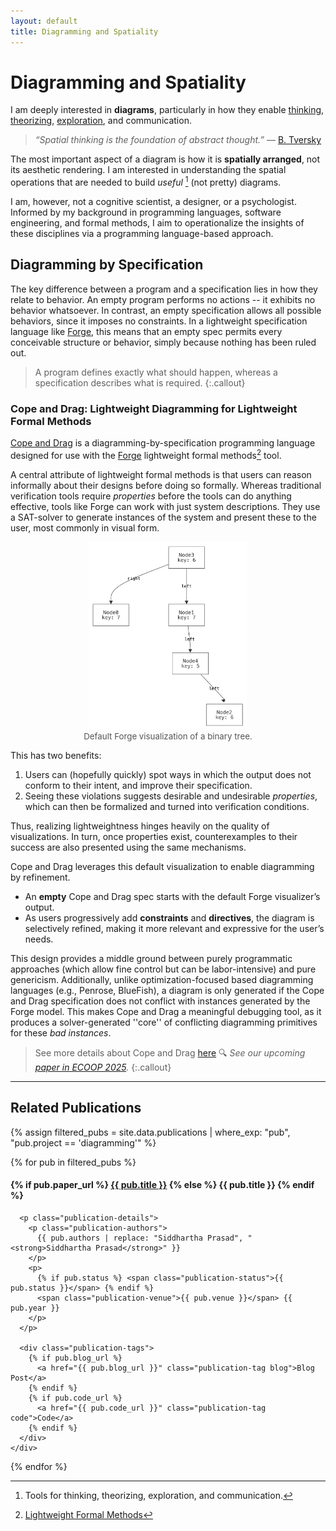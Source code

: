 ```yaml
---
layout: default
title: Diagramming and Spatiality
---
```


# Diagramming and Spatiality

I am deeply interested in **diagrams**, particularly in how they enable [thinking](https://www.researchgate.net/publication/232083479_Thinking_with_Sketches), [theorizing](https://www.activityanalysis.net/method-diagramming-as-theorizing/), [exploration](https://onlinelibrary.wiley.com/doi/epdf/10.1111/j.1551-6708.1987.tb00863.x), and communication.

> *“Spatial thinking is the foundation of abstract thought.”*  — [B. Tversky](https://www.hachettebookgroup.com/titles/barbara-tversky/mind-in-motion/9780465093076/?lens=basic-books)
>

The most important aspect of a diagram is how it is **spatially arranged**, not its aesthetic rendering. I am interested in understanding the
spatial operations that are needed to build *useful* [^1] (not pretty) diagrams. 
[^1]: Tools for thinking, theorizing, exploration, and communication.

I am, however, not a cognitive scientist, a designer, or a psychologist.
Informed by my background in programming languages, software engineering, and formal methods, I aim to operationalize the insights of these disciplines
via a programming language-based approach.



## Diagramming by Specification

The key difference between a program and a specification lies in how they relate to behavior. An empty program performs no actions -- it exhibits no behavior whatsoever. In contrast, an empty specification allows all possible behaviors, since it imposes no constraints. 
In a lightweight specification language like [Forge](https://forge-fm.org), this means that an empty spec permits every conceivable structure
or behavior, simply because nothing has been ruled out.

> A program defines exactly what should happen, whereas a specification describes what is required. 
{:.callout}



### Cope and Drag: Lightweight Diagramming for Lightweight Formal Methods

[Cope and Drag](/copeanddrag) is a diagramming-by-specification programming language 
designed for use with the [Forge](https://forge-fm.org) lightweight formal methods[^2] tool.

[^2]: [Lightweight Formal Methods](https://people.csail.mit.edu/dnj/publications/ieee96-roundtable.html)



A central attribute of lightweight formal methods is that users can
reason informally about their designs before doing so formally. 
Whereas traditional verification tools require *properties*
before the tools can do anything effective, tools like Forge can work
with just system descriptions. They use a SAT-solver to generate
instances of the system and present these to the user, most commonly
in visual form. 

<figure style="text-align: center;">
  <img src="/assets/img/sterling-bt.png" alt="Sterling Binary Tree Example" style="max-height: 300px; width: auto;">
  <figcaption style="font-size: 0.95em; color: #555;">Default Forge visualization of a binary tree.</figcaption>
</figure>


This has two benefits:
1. Users can (hopefully quickly) spot ways in which the
output does not conform to their intent, and improve their
specification. 
1. Seeing these violations suggests desirable and undesirable *properties*, which can then
be formalized and turned into verification conditions.


Thus, realizing lightweightness hinges heavily on the quality of visualizations. In
turn, once properties exist, counterexamples to their success are also
presented using the same mechanisms.


Cope and Drag leverages this default visualization to enable diagramming by refinement. 
- An **empty** Cope and Drag spec starts with the default Forge visualizer’s output.
- As users progressively add **constraints** and **directives**, the diagram is selectively refined, making it more relevant and expressive for the user’s needs.

This design provides a middle ground between purely programmatic approaches (which allow fine control but can be labor-intensive) and  pure genericism.
Additionally, unlike optimization-focused based diagramming languages (e.g., Penrose, BlueFish), a diagram is only generated if the 
Cope and Drag specification does not conflict with instances generated by the Forge model. This makes Cope and Drag a meaningful debugging tool, as it produces a solver-generated ''core'' of conflicting diagramming primitives for these *bad instances*.


> See more details about Cope and Drag [here](/copeanddrag)
> 🔍 *See our upcoming [paper in ECOOP 2025](https://www.siddharthaprasad.com/unpublished/pgnk-lightweight-diagramming.pdf).*
{:.callout}


---

## Related Publications

{% assign filtered_pubs = site.data.publications | where_exp: "pub", "pub.project == 'diagramming'" %}

<div class="publication-list">
{% for pub in filtered_pubs %}
  <div class="publication-card">
    <div>
      <h4 class="publication-title">
        {% if pub.paper_url %}
          <a href="{{ pub.paper_url }}">{{ pub.title }}</a>
        {% else %}
          {{ pub.title }}
        {% endif %}
      </h4>

      <p class="publication-details">
        <p class="publication-authors">
          {{ pub.authors | replace: "Siddhartha Prasad", "<strong>Siddhartha Prasad</strong>" }}
        </p>
        <p>
          {% if pub.status %} <span class="publication-status">{{ pub.status }}</span> {% endif %}
          <span class="publication-venue">{{ pub.venue }}</span> {{ pub.year }}
        </p>
      </p>

      <div class="publication-tags">
        {% if pub.blog_url %}
          <a href="{{ pub.blog_url }}" class="publication-tag blog">Blog Post</a>
        {% endif %}
        {% if pub.code_url %}
          <a href="{{ pub.code_url }}" class="publication-tag code">Code</a>
        {% endif %}
      </div>
    </div>
  </div>
{% endfor %}
</div>
